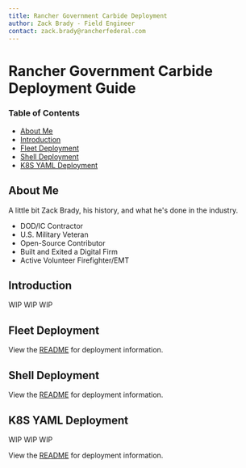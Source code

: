 ```yaml
---
title: Rancher Government Carbide Deployment
author: Zack Brady - Field Engineer
contact: zack.brady@rancherfederal.com
---
```


# Rancher Government Carbide Deployment Guide

### Table of Contents
* [About Me](#about-me)
* [Introduction](#introduction)
* [Fleet Deployment](#fleet-deployment)
* [Shell Deployment](#shell-deployment)
* [K8S YAML Deployment](#k8s-yaml-deployment)

## About Me

A little bit Zack Brady, his history, and what he's done in the industry.
- DOD/IC Contractor
- U.S. Military Veteran
- Open-Source Contributor
- Built and Exited a Digital Firm
- Active Volunteer Firefighter/EMT

## Introduction

WIP WIP WIP

## Fleet Deployment

View the [README](fleet/README.md) for deployment information.

## Shell Deployment

View the [README](shell/README.md) for deployment information.

## K8S YAML Deployment

WIP WIP WIP

View the [README](yaml/README.md) for deployment information.